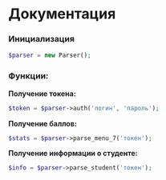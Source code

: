 # Документация

### Инициализация
```php
$parser = new Parser();
```

### Функции:

**Получение токена:** 
```php
$token = $parser->auth('логин', 'пароль');
```



**Получение баллов:** 
```php
$stats = $parser->parse_menu_7('токен');
```


**Получение информации о студенте:** 
```php
$info = $parser->parse_student('токен'); 
```
